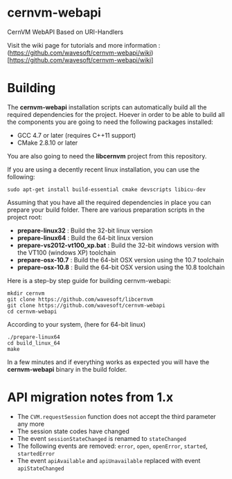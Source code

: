 cernvm-webapi
=============

CernVM WebAPI Based on URI-Handlers

Visit the wiki page for tutorials and more information : (https://github.com/wavesoft/cernvm-webapi/wiki)[https://github.com/wavesoft/cernvm-webapi/wiki]

Building
========

The __cernvm-webapi__ installation scripts can automatically build all the required dependencies for the project. Hoever in order to be able to build all the components you are going to need the following packages installed:

 * GCC 4.7 or later (requires C++11 support)
 * CMake 2.8.10 or later

You are also going to need the __libcernvm__ project from this repository.

If you are using a decently recent linux installation, you can use the following:

    sudo apt-get install build-essential cmake devscripts libicu-dev

Assuming that you have all the required dependencies in place you can prepare your build folder. There are various preparation scripts in the project root:

 * __prepare-linux32__ : Build the 32-bit linux version
 * __prepare-linux64__ : Build the 64-bit linux version
 * __prepare-vs2012-vt100_xp.bat__ : Build the 32-bit windows version with the VT100 (windows XP) toolchain
 * __prepare-osx-10.7__ : Build the 64-bit OSX version using the 10.7 toolchain
 * __prepare-osx-10.8__ : Build the 64-bit OSX version using the 10.8 toolchain

Here is a step-by step guide for building cernvm-webapi:

    mkdir cernvm
    git clone https://github.com/wavesoft/libcernvm
    git clone https://github.com/wavesoft/cernvm-webapi
    cd cernvm-webapi

According to your system, (here for 64-bit linux)

    ./prepare-linux64
    cd build_linux_64
    make

In a few minutes and if everything works as expected you will have the **cernvm-webapi** binary in the build folder.

API migration notes from 1.x
============================

 * The ```CVM.requestSession``` function does not accept the third parameter any more
 * The session state codes have changed
 * The event ```sessionStateChanged``` is renamed to ```stateChanged```
 * The following events are removed: ```error```, ```open```, ```openError```, ```started```, ```startedError``` 
 * The event ```apiAvailable``` and ```apiUnavailable``` replaced with event ```apiStateChanged```
 
